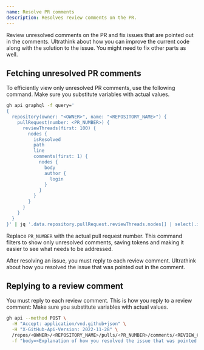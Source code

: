 ```yaml
---
name: Resolve PR comments
description: Resolves review comments on the PR.
---
```


Review unresolved comments on the PR and fix issues that are pointed out in the comments.
Ultrathink about how you can improve the current code along with the solution to the issue. You might need to fix other parts as well.

## Fetching unresolved PR comments

To efficiently view only unresolved PR comments, use the following command.
Make sure you substitute variables with actual values.

```sh
gh api graphql -f query='
{
  repository(owner: "<OWNER>", name: "<REPOSITORY_NAME>") {
    pullRequest(number: <PR_NUMBER>) {
      reviewThreads(first: 100) {
        nodes {
          isResolved
          path
          line
          comments(first: 1) {
            nodes {
              body
              author {
                login
              }
            }
          }
        }
      }
    }
  }
}' | jq '.data.repository.pullRequest.reviewThreads.nodes[] | select(.isResolved == false)'
```

Replace `PR_NUMBER` with the actual pull request number. This command filters to show only unresolved comments, saving tokens and making it easier to see what needs to be addressed.

After resolving an issue, you must reply to each review comment. Ultrathink about how you resolved the issue that was pointed out in the comment.

## Replying to a review comment

You must reply to each review comment. This is how you reply to a review comment:
Make sure you substitute variables with actual values.

```sh
gh api --method POST \
  -H "Accept: application/vnd.github+json" \
  -H "X-GitHub-Api-Version: 2022-11-28" \
  /repos/<OWNER>/<REPOSITORY_NAME>/pulls/<PR_NUMBER>/comments/<REVIEW_COMMENT_NUMBER>/replies \
  -f "body=<Explanation of how you resolved the issue that was pointed out in the comment>"
```
